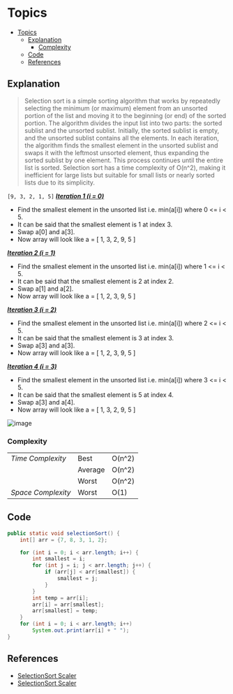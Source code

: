 # Topics
- [Topics](#Topics)
  - [Explanation](#Explanation)
    - [Complexity](#Complexity) 
  - [Code](#Code)
  - [References](#references)

## Explanation
> Selection sort is a simple sorting algorithm that works by repeatedly selecting the minimum (or maximum) element from an unsorted portion of the list and moving it to the beginning (or end) of the sorted portion. The algorithm divides the input list into two parts: the sorted sublist and the unsorted sublist. Initially, the sorted sublist is empty, and the unsorted sublist contains all the elements. In each iteration, the algorithm finds the smallest element in the unsorted sublist and swaps it with the leftmost unsorted element, thus expanding the sorted sublist by one element. This process continues until the entire list is sorted. Selection sort has a time complexity of O(n^2), making it inefficient for large lists but suitable for small lists or nearly sorted lists due to its simplicity.

`[9, 3, 2, 1, 5]`
<ins>***Iteration 1 (i = 0)***</ins>
* Find the smallest element in the unsorted list i.e. min(a[i]) where 0 <= i < 5.
* It can be said that the smallest element is 1 at index 3.
* Swap a[0] and a[3].
* Now array will look like a = [ 1, 3, 2, 9, 5 ]

<ins>***Iteration 2 (i = 1)***</ins>
* Find the smallest element in the unsorted list i.e. min(a[i]) where 1 <= i < 5.
* It can be said that the smallest element is 2 at index 2.
* Swap a[1] and a[2].
* Now array will look like a = [ 1, 2, 3, 9, 5 ]

<ins>***Iteration 3 (i = 2)***</ins>
* Find the smallest element in the unsorted list i.e. min(a[i]) where 2 <= i < 5.
* It can be said that the smallest element is 3 at index 3.
* Swap a[3] and a[3].
* Now array will look like a = [ 1, 2, 3, 9, 5 ]

<ins>***Iteration 4 (i = 3)***</ins>
* Find the smallest element in the unsorted list i.e. min(a[i]) where 3 <= i < 5.
* It can be said that the smallest element is 5 at index 4.
* Swap a[3] and a[4].
* Now array will look like a = [ 1, 3, 2, 9, 5 ]

![image](https://github.com/YashAgrawal0406/JAVA-DS/assets/93816952/c789e18d-294e-4c48-b80c-be507b8ea9b8)

### Complexity
<table>
  <tr>
    <td><I>Time Complexity<I></td> 
    <td>Best</td> 
    <td>O(n^2)</td>  
  </tr>
  <tr>
    <td></td>
    <td>Average</td>
    <td>O(n^2)</td>
  </tr>
  <tr>
    <td></td>
    <td>Worst</td>
    <td>O(n^2)</td>
  </tr>
  <tr>
    <td><I>Space Complexity<I></td>
    <td>Worst</td>
    <td>O(1)</td>
  </tr>  
</table>

## Code

```Java
public static void selectionSort() {
    int[] arr = {7, 8, 3, 1, 2};

    for (int i = 0; i < arr.length; i++) {
        int smallest = i;
        for (int j = i; j < arr.length; j++) {
            if (arr[j] < arr[smallest]) {
                smallest = j;
            }
        }
        int temp = arr[i];
        arr[i] = arr[smallest];
        arr[smallest] = temp;
    }
    for (int i = 0; i < arr.length; i++)
        System.out.print(arr[i] + " ");
}
```

## References
* [SelectionSort Scaler](https://www.scaler.com/topics/data-structures/selection-sort/)
* [SelectionSort Scaler](https://www.scaler.com/topics/selection-sort-java/)

